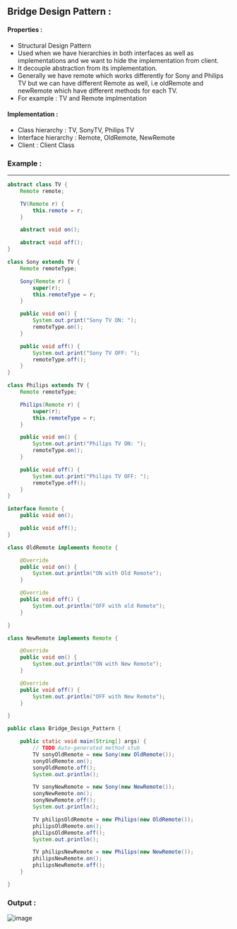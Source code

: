 ## Bridge Design Pattern :

#### Properties :

- Structural Design Pattern
- Used when we have hierarchies in both interfaces as well as implementations and we want to hide the implementation from client.
- It decouple abstraction from its implementation.
- Generally we have remote which works differently for Sony and Philips TV but we can have different Remote as well, i.e oldRemote and newRemote which have different methods for each TV. 
- For example : TV and Remote implmentation

#### Implementation :

- Class hierarchy : TV, SonyTV, Philips TV
- Interface hierarchy : Remote, OldRemote, NewRemote
- Client : Client Class


### Example :

-------------------------------------------------------------------------------------------------------------


```java
abstract class TV {
	Remote remote;

	TV(Remote r) {
		this.remote = r;
	}

	abstract void on();

	abstract void off();
}

class Sony extends TV {
	Remote remoteType;

	Sony(Remote r) {
		super(r);
		this.remoteType = r;
	}

	public void on() {
		System.out.print("Sony TV ON: ");
		remoteType.on();
	}

	public void off() {
		System.out.print("Sony TV OFF: ");
		remoteType.off();
	}
}

class Philips extends TV {
	Remote remoteType;

	Philips(Remote r) {
		super(r);
		this.remoteType = r;
	}

	public void on() {
		System.out.print("Philips TV ON: ");
		remoteType.on();
	}

	public void off() {
		System.out.print("Philips TV OFF: ");
		remoteType.off();
	}
}

interface Remote {
	public void on();

	public void off();
}

class OldRemote implements Remote {

	@Override
	public void on() {
		System.out.println("ON with Old Remote");
	}

	@Override
	public void off() {
		System.out.println("OFF with old Remote");
	}

}

class NewRemote implements Remote {

	@Override
	public void on() {
		System.out.println("ON with New Remote");
	}

	@Override
	public void off() {
		System.out.println("OFF with New Remote");
	}

}

public class Bridge_Design_Pattern {

	public static void main(String[] args) {
		// TODO Auto-generated method stub
		TV sonyOldRemote = new Sony(new OldRemote());
		sonyOldRemote.on();
		sonyOldRemote.off();
		System.out.println();

		TV sonyNewRemote = new Sony(new NewRemote());
		sonyNewRemote.on();
		sonyNewRemote.off();
		System.out.println();

		TV philipsOldRemote = new Philips(new OldRemote());
		philipsOldRemote.on();
		philipsOldRemote.off();
		System.out.println();

		TV philipsNewRemote = new Philips(new NewRemote());
		philipsNewRemote.on();
		philipsNewRemote.off();
	}

}

```

### Output :

![image](https://user-images.githubusercontent.com/23376002/177581963-3cecdb8e-dd12-4228-afde-ee39a0f54c20.png)





